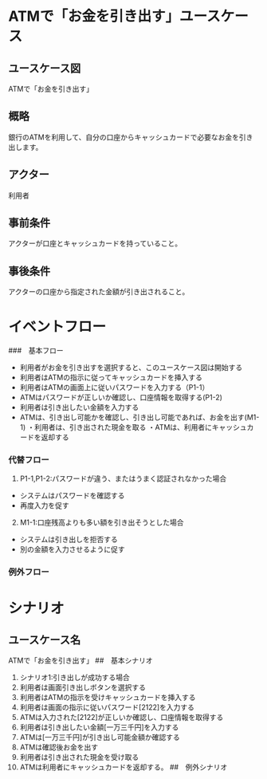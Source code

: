 # ATMで「お金を引き出す」ユースケース
## ユースケース図
ATMで「お金を引き出す」
## 概略
銀行のATMを利用して、自分の口座からキャッシュカードで必要なお金を引き出します。
## アクター
利用者
## 事前条件
アクターが口座とキャッシュカードを持っていること。
## 事後条件
アクターの口座から指定された金額が引き出されること。
# イベントフロー
###　基本フロー
* 利用者がお金を引き出すを選択すると、このユースケース図は開始する
* 利用者はATMの指示に従ってキャッシュカードを挿入する
* 利用者はATMの画面上に従いパスワードを入力する（P1-1）
* ATMはパスワードが正しいか確認し、口座情報を取得する(P1-2)
* 利用者は引き出したい金額を入力する
* ATMは、引き出し可能かを確認し、引き出し可能であれば、お金を出す(M1-1)
・利用者は、引き出された現金を取る
・ATMは、利用者にキャッシュカードを返却する
### 代替フロー
1. P1-1,P1-2:パスワードが違う、またはうまく認証されなかった場合
- システムはパスワードを確認する
- 再度入力を促す
2. M1-1:口座残高よりも多い額を引き出そうとした場合
- システムは引き出しを拒否する
- 別の金額を入力させるように促す
### 例外フロー
# シナリオ
## ユースケース名
ATMで「お金を引き出す」
##　基本シナリオ
1. シナリオ1:引き出しが成功する場合
2.  利用者は画面引き出しボタンを選択する
3. 利用者はATMの指示を受けキャッシュカードを挿入する
4. 利用者は画面の指示に従いパスワード[2122]を入力する
5. ATMは入力された[2122]が正しいか確認し、口座情報を取得する
6. 利用者は引き出したい金額[一万三千円]を入力する
7. ATMは[一万三千円]が引き出し可能金額か確認する
8. ATMは確認後お金を出す
9. 利用者は引き出された現金を受け取る
10. ATMは利用者にキャッシュカードを返却する。
##　例外シナリオ